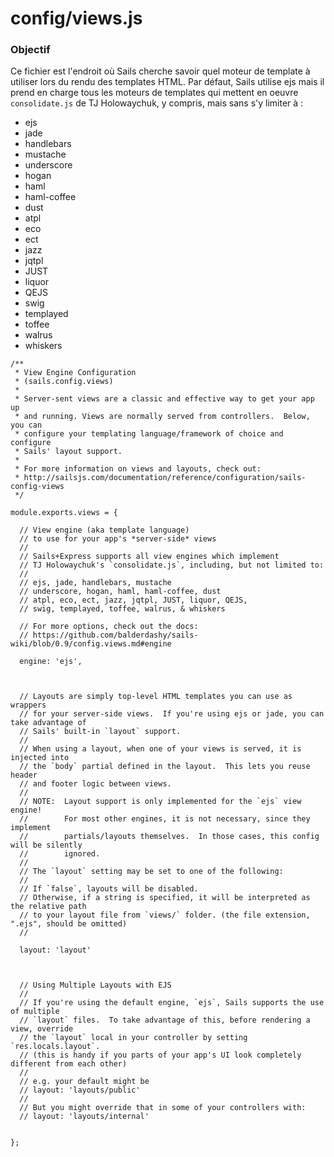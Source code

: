 # config/views.js
### Objectif
Ce fichier est l'endroit où Sails cherche savoir quel moteur de template à utiliser lors du rendu des templates HTML. Par défaut, Sails utilise ejs mais il prend en charge tous les moteurs de templates qui mettent en oeuvre `consolidate.js` de TJ Holowaychuk, y compris, mais sans s'y limiter à :

- ejs
- jade
- handlebars
- mustache
- underscore
- hogan
- haml
- haml-coffee
- dust
- atpl
- eco
- ect
- jazz
- jqtpl
- JUST
- liquor
- QEJS
- swig
- templayed
- toffee
- walrus
- whiskers


<docmeta name="displayName" value="views.js">

```
/**
 * View Engine Configuration
 * (sails.config.views)
 *
 * Server-sent views are a classic and effective way to get your app up
 * and running. Views are normally served from controllers.  Below, you can
 * configure your templating language/framework of choice and configure
 * Sails' layout support.
 *
 * For more information on views and layouts, check out:
 * http://sailsjs.com/documentation/reference/configuration/sails-config-views
 */

module.exports.views = {

  // View engine (aka template language)
  // to use for your app's *server-side* views
  //
  // Sails+Express supports all view engines which implement
  // TJ Holowaychuk's `consolidate.js`, including, but not limited to:
  //
  // ejs, jade, handlebars, mustache
  // underscore, hogan, haml, haml-coffee, dust
  // atpl, eco, ect, jazz, jqtpl, JUST, liquor, QEJS,
  // swig, templayed, toffee, walrus, & whiskers

  // For more options, check out the docs:
  // https://github.com/balderdashy/sails-wiki/blob/0.9/config.views.md#engine

  engine: 'ejs',



  // Layouts are simply top-level HTML templates you can use as wrappers
  // for your server-side views.  If you're using ejs or jade, you can take advantage of
  // Sails' built-in `layout` support.
  //
  // When using a layout, when one of your views is served, it is injected into
  // the `body` partial defined in the layout.  This lets you reuse header
  // and footer logic between views.
  //
  // NOTE:  Layout support is only implemented for the `ejs` view engine!
  //        For most other engines, it is not necessary, since they implement
  //        partials/layouts themselves.  In those cases, this config will be silently
  //        ignored.
  //
  // The `layout` setting may be set to one of the following:
  //
  // If `false`, layouts will be disabled.
  // Otherwise, if a string is specified, it will be interpreted as the relative path
  // to your layout file from `views/` folder. (the file extension, ".ejs", should be omitted)
  //

  layout: 'layout'



  // Using Multiple Layouts with EJS
  //
  // If you're using the default engine, `ejs`, Sails supports the use of multiple
  // `layout` files.  To take advantage of this, before rendering a view, override
  // the `layout` local in your controller by setting `res.locals.layout`.
  // (this is handy if you parts of your app's UI look completely different from each other)
  //
  // e.g. your default might be
  // layout: 'layouts/public'
  //
  // But you might override that in some of your controllers with:
  // layout: 'layouts/internal'


};

```
